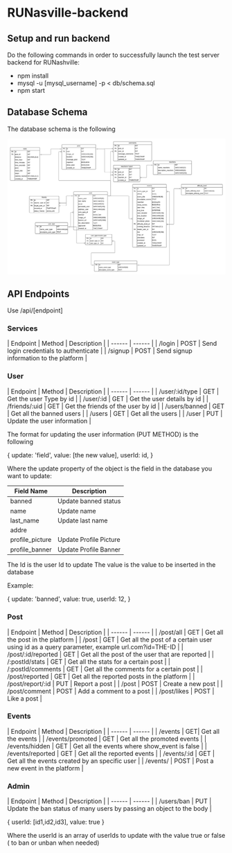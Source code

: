 # RUNasville-backend

## Setup and run backend

Do the following commands in order to successfully launch the test server backend for RUNashville:
- npm install
- mysql -u [mysql_username] -p < db/schema.sql
- npm start

## Database Schema

The database schema is the following

![RUNashville Database Schema](./imgsrc/Database_schema.png)

## API Endpoints

Use /api/[endpoint]

### Services 
| Endpoint | Method | Description |
| ------ | ------ |
| /login | POST | Send login credentials to authenticate |
| /signup | POST | Send signup information to the platform |

### User

| Endpoint | Method | Description |
| ------ | ------ |
| /user/:id/type | GET | Get the user Type by id |
| /user/:id | GET | Get the user details by id |
| /friends/:uid | GET | Get the friends of the user by id |
| /users/banned | GET | Get all the banned users |
| /users | GET | Get all the users |
| /user | PUT | Update the user information |

The format for updating the user information (PUT METHOD) is the following

{
      update: 'field',
      value: [the new value],
      userId: id,
}

Where the update property of the object is the field in the database you want to update:

| Field Name | Description |
| ------ | ------ |
| banned | Update banned status |
| name | Update name |
| last_name | Update last name |
| addre
| profile_picture | Update Profile Picture |
| profile_banner | Update Profile Banner |

The Id is the user Id to update 
The value is the value to be inserted in the database 

Example:

{
      update: 'banned',
      value: true,
      userId: 12,
}

### Post

| Endpoint | Method | Description |
| ------ | ------ |
| /post/all | GET | Get all the post in the platform |
| /post | GET | Get all the post of a certain user using id as a query parameter, example url.com?id=THE-ID |
| /post/:id/reported | GET | Get all the post of the user that are reported |
| /:postId/stats | GET | Get all the stats for a certain post |
| /:postId/comments | GET | Get all the comments for a certain post |
| /post/reported | GET | Get all the reported posts in the platform |
| /post/report/:id | PUT | Report a post |
| /post | POST | Create a new post |
| /post/comment | POST | Add a comment to a post |
| /post/likes | POST | Like a post |


### Events
| Endpoint | Method | Description |
| ------ | ------ |
| /events | GET| Get all the events |
| /events/promoted | GET | Get all the promoted events |
| /events/hidden | GET | Get all the events where show_event is false |
| /events/reported | GET | Get all the reported events |
| /events/:id | GET | Get all the events created by an specific user |
| /events/ | POST | Post a new event in the platform |

### Admin
| Endpoint | Method | Description |
| ------ | ------ |
| /users/ban | PUT | Update the ban status of many users by passing an object to the body |

{
      userId: [id1,id2,id3],
      value: true 
}

Where the userId is an array of userIds to update with the value true or false ( to ban or unban when needed)

